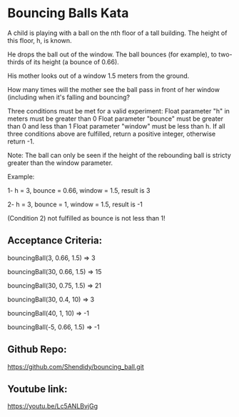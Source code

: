 # Bouncing Balls Kata

A child is playing with a ball on the nth floor of a tall building. The height of this floor, h, is known.

He drops the ball out of the window. The ball bounces (for example), to two-thirds of its height (a bounce of 0.66).

His mother looks out of a window 1.5 meters from the ground.

How many times will the mother see the ball pass in front of her window (including when it's falling and bouncing?

Three conditions must be met for a valid experiment:
Float parameter "h" in meters must be greater than 0
Float parameter "bounce" must be greater than 0 and less than 1
Float parameter "window" must be less than h.
If all three conditions above are fulfilled, return a positive integer, otherwise return -1.

Note:
The ball can only be seen if the height of the rebounding ball is stricty greater than the window parameter.

Example:

1- h = 3, bounce = 0.66, window = 1.5, result is 3

2- h = 3, bounce = 1, window = 1.5, result is -1 

(Condition 2) not fulfilled as bounce is not less than 1!

## Acceptance Criteria:

  bouncingBall(3, 0.66, 1.5) => 3

  bouncingBall(30, 0.66, 1.5) => 15

  bouncingBall(30, 0.75, 1.5) => 21

  bouncingBall(30, 0.4, 10) => 3

  bouncingBall(40, 1, 10) => -1

  bouncingBall(-5, 0.66, 1.5) => -1

  ## Github Repo:

  https://github.com/Shendidy/bouncing_ball.git

  ## Youtube link:
  
  https://youtu.be/Lc5ANLBvjGg


  